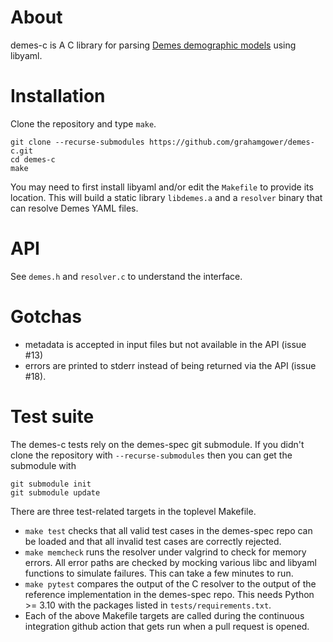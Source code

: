 # About
demes-c is A C library for parsing [Demes demographic models](https://popsim-consortium.github.io/demes-spec-docs/) using libyaml.

# Installation
Clone the repository and type `make`.
```
git clone --recurse-submodules https://github.com/grahamgower/demes-c.git
cd demes-c
make
```
You may need to first install libyaml and/or edit the `Makefile` to provide its location.
This will build a static library `libdemes.a` and a `resolver` binary
that can resolve Demes YAML files.

# API
See `demes.h` and `resolver.c` to understand the interface.

# Gotchas
* metadata is accepted in input files but not available in the API (issue #13)
* errors are printed to stderr instead of being returned via the API (issue #18).

# Test suite
The demes-c tests rely on the demes-spec git submodule. If you didn't clone
the repository with `--recurse-submodules` then you can get the submodule with
```
git submodule init
git submodule update
```

There are three test-related targets in the toplevel Makefile.

* `make test` checks that all valid test cases in the demes-spec repo
  can be loaded and that all invalid test cases are correctly rejected.
* `make memcheck` runs the resolver under valgrind to check for memory errors.
  All error paths are checked by mocking various libc and libyaml functions
  to simulate failures. This can take a few minutes to run.
* `make pytest` compares the output of the C resolver to the
  output of the reference implementation in the demes-spec repo.
  This needs Python >= 3.10 with the packages listed in `tests/requirements.txt`.
* Each of the above Makefile targets are called during the continuous
  integration github action that gets run when a pull request is opened.
